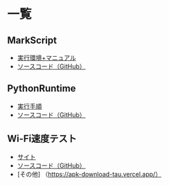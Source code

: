 # 一覧

## MarkScript
- [実行環境+マニュアル](https://mark-script.vercel.app/)
- [ソースコード（GitHub）](https://github.com/tanuki276/MarkScript)

## PythonRuntime
- [実行手順](https://python-runtime-chi.vercel.app/)
- [ソースコード（GitHub）](https://github.com/tanuki276/Python-Runtime)

## Wi-Fi速度テスト
- [サイト](https://apps-henna-zeta.vercel.app/)
- [ソースコード（GitHub）](https://github.com/tanuki276/apps)
- [その他]
（https://apk-download-tau.vercel.app/）
